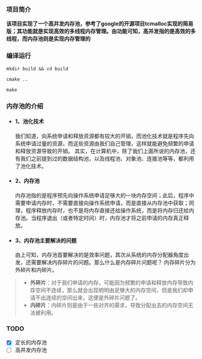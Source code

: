 ### 项目简介
**该项目实现了一个高并发内存池，参考了google的开源项目tcmalloc实现的简易版；其功能就是实现高效的多线程内存管理。由功能可知，高并发指的是高效的多线程，而内存池则是实现内存管理的**

### 编译运行
```
mkdir build && cd build
```

```
cmake ..
```

```
make
```



### 内存池的介绍

- #### 1、池化技术
  我们知道，向系统申请和释放资源都有较大的开销，而池化技术就是程序先向系统申请过量的资源，而这些资源由我们自己管理，这样就能避免频繁的申请和释放资源导致的开销。
  其实，在计算机中，除了我们上面所说的内存池，还有我们之前提到过的数据结构池，以及线程池、对象池、连接池等等，都利用了池化技术。

- #### 2、内存池
  内存池指的是程序预先向操作系统申请足够大的一块内存空间；此后，程序中需要申请内存时，不需要直接向操作系统申请，而是直接从内存池中获取；同理，程序释放内存时，也不是将内存直接还给操作系统，而是将内存归还给内存池。当程序退出（或者特定时间）时，内存池才将之前申请的内存真正释放。

- #### 3、内存池主要解决的问题
  由上可知，内存池首要解决的是效率问题，其次从系统的内存分配器角度出发，还需要解决内存碎片的问题。那么什么是内存碎片问题呢？
  内存碎片分为外碎片和内碎片。

> - **外碎片**：对于我们申请的内存，可能因为频繁的申请和释放内存导致内存空间不连续，那么就会出现明明由足够大的内存空间，但是我们却申请不出连续的空间出来，这便是外碎片问题了。
> - **内碎片**：内碎片则是由于一些对齐的需求，导致分配出去的内存空间无法被利用。

### TODO

- [x]  定长的内存池
- [ ]  高并发内存池
